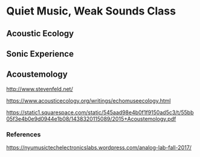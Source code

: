 # Quiet Music, Weak Sounds Class

## Acoustic Ecology

## Sonic Experience

## Acoustemology

http://www.stevenfeld.net/

https://www.acousticecology.org/writings/echomuseecology.html

https://static1.squarespace.com/static/545aad98e4b0f1f9150ad5c3/t/55bb05f3e4b0e9d0944e1b08/1438320115089/2015+Acoustemology.pdf

### References

https://nyumusictechelectronicslabs.wordpress.com/analog-lab-fall-2017/
